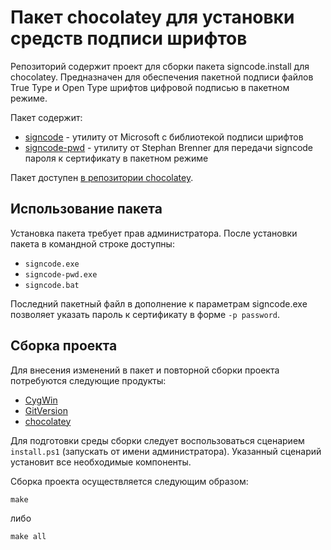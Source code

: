 ﻿Пакет chocolatey для установки средств подписи шрифтов
======================================================

Репозиторий содержит проект для сборки пакета signcode.install для chocolatey.
Предназначен для обеспечения пакетной подписи файлов True Type и Open Type шрифтов цифровой подписью
в пакетном режиме.

Пакет содержит:

- [signcode][] - утилиту от Microsoft с библиотекой подписи шрифтов
- [signcode-pwd][] - утилиту от Stephan Brenner для передачи signcode пароля к сертификату в пакетном режиме

Пакет доступен [в репозитории chocolatey](https://chocolatey.org/packages/signcode.install). 

Использование пакета
--------------------

Установка пакета требует прав администратора.
После установки пакета в командной строке доступны:

- `signcode.exe`
- `signcode-pwd.exe`
- `signcode.bat`

Последний пакетный файл в дополнение к параметрам signcode.exe позволяет указать пароль к сертификату
в форме `-p password`.

Сборка проекта
--------------

Для внесения изменений в пакет и повторной сборки проекта потребуются следующие продукты:

- [CygWin][]
- [GitVersion][]
- [chocolatey][]

Для подготовки среды сборки следует воспользоваться сценарием `install.ps1` (запускать от имени администратора).
Указанный сценарий установит все необходимые компоненты.

Сборка проекта осуществляется следующим образом:

	make

либо

	make all

[chocolatey]: https://chocolatey.org/
[signcode]: https://www.microsoft.com/en-us/Typography/DigitalSignaturesDefault.aspx
[signcode-pwd]: http://www.stephan-brenner.com/?page_id=9
[CygWin]: http://cygwin.com/install.html "Cygwin"
[GitVersion]: https://github.com/GitTools/GitVersion
